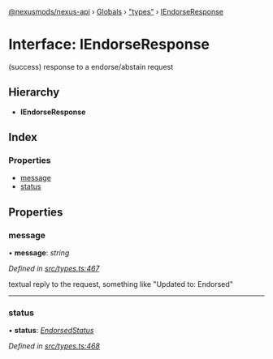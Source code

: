 [@nexusmods/nexus-api](../README.md) › [Globals](../globals.md) › ["types"](../modules/_types_.md) › [IEndorseResponse](_types_.iendorseresponse.md)

# Interface: IEndorseResponse

(success) response to a endorse/abstain request

## Hierarchy

* **IEndorseResponse**

## Index

### Properties

* [message](_types_.iendorseresponse.md#message)
* [status](_types_.iendorseresponse.md#status)

## Properties

###  message

• **message**: *string*

*Defined in [src/types.ts:467](https://github.com/Nexus-Mods/node-nexus-api/blob/master/src/types.ts#L467)*

textual reply to the request, something like "Updated to: Endorsed"

___

###  status

• **status**: *[EndorsedStatus](../modules/_types_.md#endorsedstatus)*

*Defined in [src/types.ts:468](https://github.com/Nexus-Mods/node-nexus-api/blob/master/src/types.ts#L468)*
